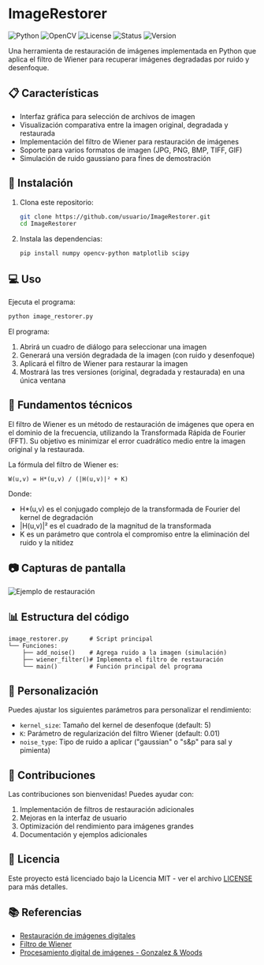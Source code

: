 # ImageRestorer

![Python](https://img.shields.io/badge/Python-3.7%2B-blue)
![OpenCV](https://img.shields.io/badge/OpenCV-4.x-green)
![License](https://img.shields.io/badge/License-MIT-yellow)
![Status](https://img.shields.io/badge/Status-Active-success)
![Version](https://img.shields.io/badge/Version-1.0-orange)

Una herramienta de restauración de imágenes implementada en Python que aplica el filtro de Wiener para recuperar imágenes degradadas por ruido y desenfoque.

## 📋 Características

- Interfaz gráfica para selección de archivos de imagen
- Visualización comparativa entre la imagen original, degradada y restaurada
- Implementación del filtro de Wiener para restauración de imágenes
- Soporte para varios formatos de imagen (JPG, PNG, BMP, TIFF, GIF)
- Simulación de ruido gaussiano para fines de demostración

## 🚀 Instalación

1. Clona este repositorio:
   ```bash
   git clone https://github.com/usuario/ImageRestorer.git
   cd ImageRestorer
   ```

2. Instala las dependencias:
   ```bash
   pip install numpy opencv-python matplotlib scipy
   ```

## 💻 Uso

Ejecuta el programa:
```bash
python image_restorer.py
```

El programa:
1. Abrirá un cuadro de diálogo para seleccionar una imagen
2. Generará una versión degradada de la imagen (con ruido y desenfoque)
3. Aplicará el filtro de Wiener para restaurar la imagen
4. Mostrará las tres versiones (original, degradada y restaurada) en una única ventana

## 🧮 Fundamentos técnicos

El filtro de Wiener es un método de restauración de imágenes que opera en el dominio de la frecuencia, utilizando la Transformada Rápida de Fourier (FFT). Su objetivo es minimizar el error cuadrático medio entre la imagen original y la restaurada.

La fórmula del filtro de Wiener es:

```
W(u,v) = H*(u,v) / (|H(u,v)|² + K)
```

Donde:
- H*(u,v) es el conjugado complejo de la transformada de Fourier del kernel de degradación
- |H(u,v)|² es el cuadrado de la magnitud de la transformada
- K es un parámetro que controla el compromiso entre la eliminación del ruido y la nitidez

## 📷 Capturas de pantalla

![Ejemplo de restauración](https://via.placeholder.com/800x300?text=Ejemplo+de+restauración+de+imagen)

## 📊 Estructura del código

```
image_restorer.py      # Script principal
└── Funciones:
    ├── add_noise()    # Agrega ruido a la imagen (simulación)
    ├── wiener_filter()# Implementa el filtro de restauración
    └── main()         # Función principal del programa
```

## 🔧 Personalización

Puedes ajustar los siguientes parámetros para personalizar el rendimiento:

- `kernel_size`: Tamaño del kernel de desenfoque (default: 5)
- `K`: Parámetro de regularización del filtro Wiener (default: 0.01)
- `noise_type`: Tipo de ruido a aplicar ("gaussian" o "s&p" para sal y pimienta)

## 🤝 Contribuciones

Las contribuciones son bienvenidas! Puedes ayudar con:

1. Implementación de filtros de restauración adicionales
2. Mejoras en la interfaz de usuario
3. Optimización del rendimiento para imágenes grandes
4. Documentación y ejemplos adicionales

## 📄 Licencia

Este proyecto está licenciado bajo la Licencia MIT - ver el archivo [LICENSE](LICENSE) para más detalles.

## 📚 Referencias

- [Restauración de imágenes digitales](https://en.wikipedia.org/wiki/Wiener_filter)
- [Filtro de Wiener](https://en.wikipedia.org/wiki/Wiener_filter)
- [Procesamiento digital de imágenes - Gonzalez & Woods](https://www.amazon.com/Digital-Image-Processing-Rafael-Gonzalez/dp/0133356728)

